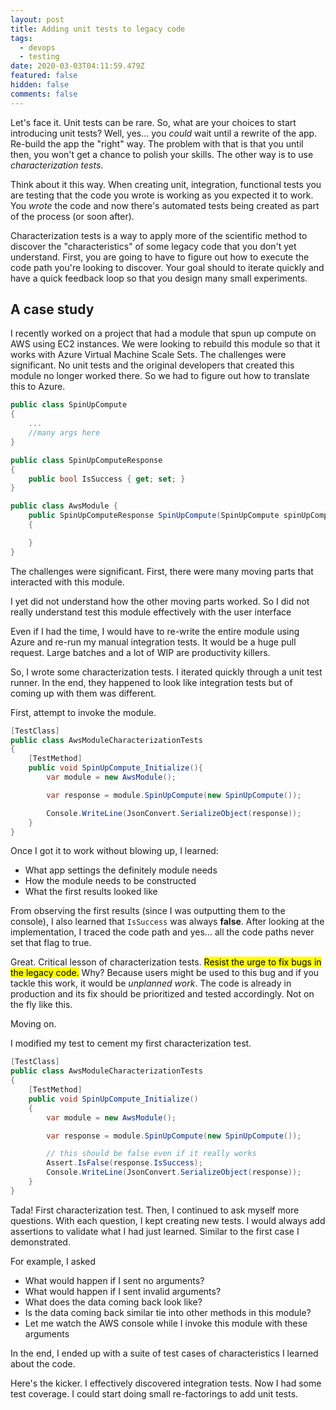 ```yaml
---
layout: post
title: Adding unit tests to legacy code
tags:
  - devops
  - testing
date: 2020-03-03T04:11:59.479Z
featured: false
hidden: false
comments: false
---
```

Let's face it. Unit tests can be rare. So, what are your choices to start introducing unit tests? Well, yes... you _could_ wait until a rewrite of the app. Re-build the app the "right" way. The problem with that is that you until then, you won't get a chance to polish your skills. The other way is to use _characterization tests_.

<!--more--> 

Think about it this way. When creating unit, integration, functional tests you are testing that the code you wrote is working as you expected it to work. You _wrote_ the code and now there's automated tests being created as part of the process (or soon after). 

Characterization tests is a way to apply more of the scientific method to discover the "characteristics" of some legacy code that you don't yet understand. First, you are going to have to figure out how to execute the code path you're looking to discover. Your goal should to iterate quickly and have a quick feedback loop so that you design many small experiments. 

## A case study

I recently worked on a project that had a module that spun up compute on AWS using EC2 instances. We were looking to rebuild this module so that it works with Azure Virtual Machine Scale Sets. The challenges were significant. No unit tests and the original developers that created this module no longer worked there. So we had to figure out how to translate this to Azure.

``` csharp
public class SpinUpCompute
{
    ...
    //many args here
}

public class SpinUpComputeResponse 
{
    public bool IsSuccess { get; set; }
}

public class AwsModule {
    public SpinUpComputeResponse SpinUpCompute(SpinUpCompute spinUpCompute) 
    {

    }
}
```

The challenges were significant. First, there were many moving parts that interacted with this module.

I yet did not understand how the other moving parts worked. So I did not really understand test this module effectively with the user interface

Even if I had the time, I would have to re-write the entire module using Azure and re-run my manual integration tests. It would be a huge pull request. Large batches and a lot of WIP are productivity killers.

So, I wrote some characterization tests. I iterated quickly through a unit test runner. In the end, they happened to look like integration tests but of coming up with them was different. 

First, attempt to invoke the module.

``` csharp
[TestClass]
public class AwsModuleCharacterizationTests 
{
    [TestMethod]
    public void SpinUpCompute_Initialize(){
        var module = new AwsModule();

        var response = module.SpinUpCompute(new SpinUpCompute());

        Console.WriteLine(JsonConvert.SerializeObject(response));
    }
}
```

Once I got it to work without blowing up, I learned:
- What app settings the definitely module needs
- How the module needs to be constructed
- What the first results looked like

From observing the first results (since I was outputting them to the console), I also learned that `IsSuccess` was always **false**. After looking at the implementation, I traced the code path and yes... all the code paths never set that flag to true. 

Great. Critical lesson of characterization tests. <mark>Resist the urge to fix bugs in the legacy code.</mark> Why? Because users might be used to this bug and if you tackle this work, it would be _unplanned work_. The code is already in production and its fix should be prioritized and tested accordingly. Not on the fly like this.

Moving on. 

I modified my test to cement my first characterization test.

``` csharp
[TestClass]
public class AwsModuleCharacterizationTests 
{
    [TestMethod]
    public void SpinUpCompute_Initialize()
    {
        var module = new AwsModule();

        var response = module.SpinUpCompute(new SpinUpCompute());

        // this should be false even if it really works
        Assert.IsFalse(response.IsSuccess);
        Console.WriteLine(JsonConvert.SerializeObject(response));
    }
}
```

Tada! First characterization test. Then, I continued to ask myself more questions.
With each question, I kept creating new tests. I would always add assertions to validate what I had just learned. Similar to the first case I demonstrated.

For example, I asked
- What would happen if I sent no arguments?
- What would happen if I sent invalid arguments?
- What does the data coming back look like?
- Is the data coming back similar tie into other methods in this module?
- Let me watch the AWS console while I invoke this module with these arguments

In the end, I ended up with a suite of test cases of characteristics I learned about the code. 

Here's the kicker. I effectively discovered integration tests. Now I had some test coverage. I could start doing small re-factorings to add unit tests.
